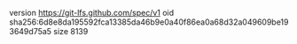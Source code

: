 version https://git-lfs.github.com/spec/v1
oid sha256:6d8e8da195592fca13385da46b9e0a40f86ea0a68d32a049609be193649d75a5
size 8139

